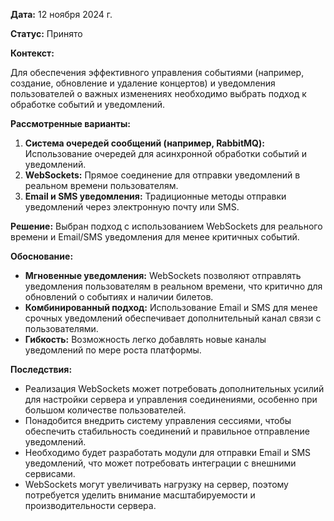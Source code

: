 
**Дата:** 12 ноября 2024 г.

**Статус:** Принято

**Контекст:**

Для обеспечения эффективного управления событиями (например, создание, обновление и удаление концертов) и уведомления пользователей о важных изменениях необходимо выбрать подход к обработке событий и уведомлений.

**Рассмотренные варианты:**
1. **Система очередей сообщений (например, RabbitMQ):** Использование очередей для асинхронной обработки событий и уведомлений.
2. **WebSockets:** Прямое соединение для отправки уведомлений в реальном времени пользователям.
3. **Email и SMS уведомления:** Традиционные методы отправки уведомлений через электронную почту или SMS.

**Решение:**
Выбран подход с использованием WebSockets для реального времени и Email/SMS уведомления для менее критичных событий.

**Обоснование:**

- **Мгновенные уведомления:** WebSockets позволяют отправлять уведомления пользователям в реальном времени, что критично для обновлений о событиях и наличии билетов.
- **Комбинированный подход:** Использование Email и SMS для менее срочных уведомлений обеспечивает дополнительный канал связи с пользователями.
- **Гибкость:** Возможность легко добавлять новые каналы уведомлений по мере роста платформы.

**Последствия:**

- Реализация WebSockets может потребовать дополнительных усилий для настройки сервера и управления соединениями, особенно при большом количестве пользователей.
- Понадобится внедрить систему управления сессиями, чтобы обеспечить стабильность соединений и правильное отправление уведомлений.
- Необходимо будет разработать модули для отправки Email и SMS уведомлений, что может потребовать интеграции с внешними сервисами.
- WebSockets могут увеличивать нагрузку на сервер, поэтому потребуется уделить внимание масштабируемости и производительности сервера.